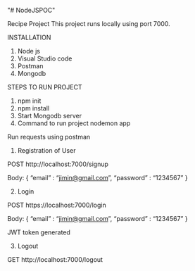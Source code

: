 "# NodeJSPOC" 

Recipe Project
This project runs locally using port 7000.

INSTALLATION
1.	Node js
2.	Visual Studio code
3.	Postman
4.	Mongodb
		
STEPS TO RUN PROJECT
1.	npm init
2.	npm install             
3.	Start Mongodb server
4.	Command to run project
	nodemon app
        
Run requests using postman

1.	Registration of User
	
POST http://localhost:7000/signup

Body: {
“email” : “jimin@gmail.com”,
“password” : “1234567”
}

2.	Login
	
POST https://localhost:7000/login

 Body: {
“email” : “jimin@gmail.com”,
“password” : “1234567”
}

JWT token generated

3.	Logout

GET http://localhost:7000/logout

